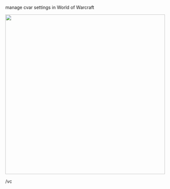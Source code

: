 manage cvar settings in World of Warcraft

<img src="https://i.imgur.com/f8ANQOn.jpg" width="500" />

/vc
